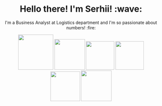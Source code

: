 <h1 align="center">Hello there! I'm Serhii! :wave:</h1>

<p align="center">
I'm a Business Analyst at Logistics department and I'm so passionate about numbers! :fire:
</p>

<p align="center">
    <img width="115" src="https://brandslogos.com/wp-content/uploads/thumbs/microsoft-sql-server-logo-vector.svg">
    <img width="100" src="https://brandeps.com/logo-download/M/Microsoft-Excel-logo-vector-01.svg">
    <img width="93" src="https://brandeps.com/icon-download/P/Python-icon-vector-04.svg">
    <img width="93" src="https://upload.wikimedia.org/wikipedia/commons/thumb/c/cf/New_Power_BI_Logo.svg/630px-New_Power_BI_Logo.svg.png">
    <img width="97" src="https://www.zdnet.com/a/img/resize/c83151a9f079cf95fe0bc85548561a48d5717cc9/2019/02/14/1d14cb22-4a6f-4549-a95d-b9e48aba4ac2/tableau-logo.png?auto=webp&width=540">
    <img width="100" src="https://www.datageeks.pl/images/Article-images/40-Jupyter-notebook/jupyter-notebook.jpg">
</p>

<!--
**panchenkoserhii/panchenkoserhii** is a ✨ _special_ ✨ repository because its `README.md` (this file) appears on your GitHub profile.

Here are some ideas to get you started:

- 🔭 I’m currently working on ...
- 🌱 I’m currently learning ...
- 👯 I’m looking to collaborate on ...
- 🤔 I’m looking for help with ...
- 💬 Ask me about ...
- 📫 How to reach me: ...
- 😄 Pronouns: ...
- ⚡ Fun fact: ...
-->
